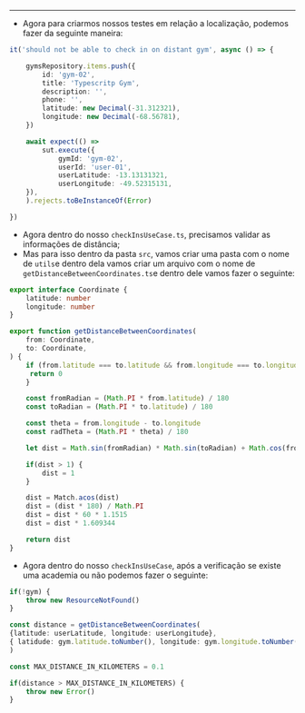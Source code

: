 ___
- Agora para criarmos nossos testes em relação a localização, podemos fazer da seguinte maneira:
```ts
it('should not be able to check in on distant gym', async () => {

	gymsRepository.items.push({
		id: 'gym-02',
		title: 'Typescritp Gym',
		description: '',
		phone: '',
		latitude: new Decimal(-31.312321),
		longitude: new Decimal(-68.56781),
	})

	await expect(() => 
		sut.execute({
			gymId: 'gym-02',
			userId: 'user-01',
			userLatitude: -13.13131321,
			userLongitude: -49.52315131,
	}),
	).rejects.toBeInstanceOf(Error)

})
```
- Agora dentro do nosso `checkInsUseCase.ts`, precisamos validar as informações de distância;
- Mas para isso dentro da pasta `src`, vamos criar uma pasta com o nome de `utils`e dentro dela vamos criar um arquivo com o nome de `getDistanceBetweenCoordinates.ts`e dentro dele vamos fazer o seguinte:
```ts
export interface Coordinate { 
	latitude: number 
	longitude: number 
} 

export function getDistanceBetweenCoordinates(
	from: Coordinate,
	to: Coordinate,
) {
	if (from.latitude === to.latitude && from.longitude === to.longitude) {
	 return 0 
	}

	const fromRadian = (Math.PI * from.latitude) / 180 
	const toRadian = (Math.PI * to.latitude) / 180

	const theta = from.longitude - to.longitude 
	const radTheta = (Math.PI * theta) / 180

	let dist = Math.sin(fromRadian) * Math.sin(toRadian) + Math.cos(fromRadian) * Math.cos(toRadian) * Math.cos(radTheta)

	if(dist > 1) {
		dist = 1
	}

	dist = Match.acos(dist)
	dist = (dist * 180) / Math.PI
	dist = dist * 60 * 1.1515
	dist = dist * 1.609344

	return dist
}
```
- Agora dentro do nosso `checkInsUseCase`, após a verificação se existe uma academia ou não podemos fazer o seguinte:
```ts
if(!gym) {
	throw new ResourceNotFound()
}

const distance = getDistanceBetweenCoordinates(
{latitude: userLatitude, longitude: userLongitude},
{ latidude: gym.latitude.toNumber(), longitude: gym.longitude.toNumber()}
)

const MAX_DISTANCE_IN_KILOMETERS = 0.1

if(distance > MAX_DISTANCE_IN_KILOMETERS) {
	throw new Error()
}
```